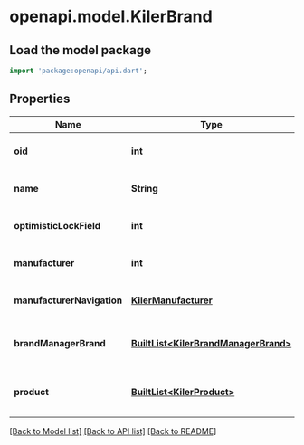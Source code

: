 # openapi.model.KilerBrand

## Load the model package
```dart
import 'package:openapi/api.dart';
```

## Properties
Name | Type | Description | Notes
------------ | ------------- | ------------- | -------------
**oid** | **int** |  | [optional] [default to null]
**name** | **String** |  | [optional] [default to null]
**optimisticLockField** | **int** |  | [optional] [default to null]
**manufacturer** | **int** |  | [optional] [default to null]
**manufacturerNavigation** | [**KilerManufacturer**](KilerManufacturer.md) |  | [optional] [default to null]
**brandManagerBrand** | [**BuiltList&lt;KilerBrandManagerBrand&gt;**](KilerBrandManagerBrand.md) |  | [optional] [default to const []]
**product** | [**BuiltList&lt;KilerProduct&gt;**](KilerProduct.md) |  | [optional] [default to const []]

[[Back to Model list]](../README.md#documentation-for-models) [[Back to API list]](../README.md#documentation-for-api-endpoints) [[Back to README]](../README.md)


